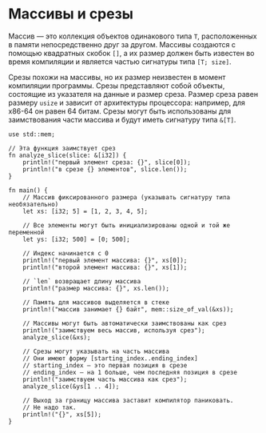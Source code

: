 # Массивы и срезы

Массив — это коллекция объектов одинакового типа `T`, расположенных в памяти непосредственно друг за другом. Массивы создаются с помощью квадратных скобок `[]`, а их размер должен быть известен во время компиляции и является частью сигнатуры типа `[T; size]`.

Срезы похожи на массивы, но их размер неизвестен в момент компиляции программы. Срезы представляют собой объекты, состоящие из указателя на данные и размер среза. Размер среза равен размеру `usize` и зависит от архитектуры процессора: например, для x86-64 он равен 64 битам. Срезы могут быть использованы для заимствования части массива и будут иметь сигнатуру типа `&[T]`.

```rust,editable,ignore,mdbook-runnable
use std::mem;

// Эта функция заимствует срез
fn analyze_slice(slice: &[i32]) {
    println!("первый элемент среза: {}", slice[0]);
    println!("в срезе {} элементов", slice.len());
}

fn main() {
    // Массив фиксированного размера (указывать сигнатуру типа необязательно)
    let xs: [i32; 5] = [1, 2, 3, 4, 5];

    // Все элементы могут быть инициализированы одной и той же переменной
    let ys: [i32; 500] = [0; 500];

    // Индекс начинается с 0
    println!("первый элемент массива: {}", xs[0]);
    println!("второй элемент массива: {}", xs[1]);

    // `len` возвращает длину массива
    println!("размер массива: {}", xs.len());

    // Память для массивов выделяется в стеке
    println!("массив занимает {} байт", mem::size_of_val(&xs));

    // Массивы могут быть автоматически заимствованы как срез
    println!("заимствуем весь массив, используя срез");
    analyze_slice(&xs);

    // Срезы могут указывать на часть массива
    // Они имеют форму [starting_index..ending_index]
    // starting_index — это первая позиция в срезе
    // ending_index — на 1 больше, чем последняя позиция в срезе
    println!("заимствуем часть массива как срез");
    analyze_slice(&ys[1 .. 4]);

    // Выход за границу массива заставит компилятор паниковать.
    // Не надо так.
    println!("{}", xs[5]);
}
```

